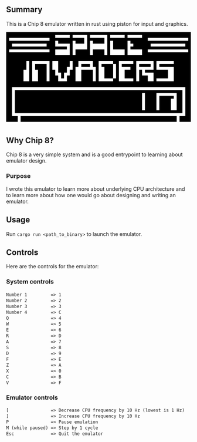 ## Summary
This is a Chip 8 emulator written in rust using piston for input and graphics.

![Image of Yaktocat](./invaders.png)

## Why Chip 8?
Chip 8 is a very simple system and is a good entrypoint to learning about emulator design.

### Purpose
I wrote this emulator to learn more about underlying CPU architecture and to learn more about how one would go about designing and writing an emulator.

## Usage
Run `cargo run <path_to_binary>` to launch the emulator.

## Controls
Here are the controls for the emulator:

### System controls
```
Number 1         => 1
Number 2         => 2
Number 3         => 3
Number 4         => C
Q                => 4
W                => 5
E                => 6
R                => D
A                => 7
S                => 8
D                => 9
F                => E
Z                => A
X                => 0
C                => B
V                => F
```

### Emulator controls
```
[                => Decrease CPU frequency by 10 Hz (lowest is 1 Hz)
]                => Increase CPU frequency by 10 Hz
P                => Pause emulation
M (while paused) => Step by 1 cycle
Esc              => Quit the emulator
```
